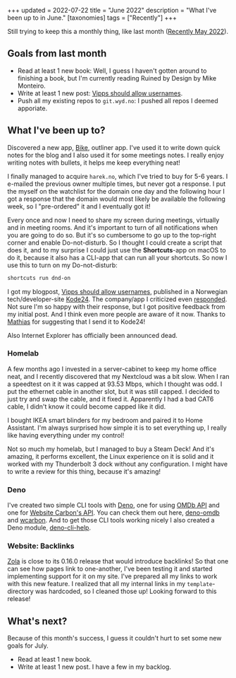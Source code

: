 +++
updated = 2022-07-22
title = "June 2022"
description = "What I've been up to in June."
[taxonomies]
tags = ["Recently"]
+++

Still trying to keep this a monthly thing, like last month
([Recently May 2022](/blog/recently-may-2022)).

## Goals from last month

- Read at least 1 new book: Well, I guess I haven't gotten around to finishing a
  book, but I'm currently reading Ruined by Design by Mike Monteiro.
- Write at least 1 new post: [Vipps should allow usernames][vipps-post].
- Push all my existing repos to `git.wyd.no`: I pushed all repos I deemed
  apporiate.

## What I've been up to?

Discovered a new app, [Bike][bike], outliner app. I've used it to write down
quick notes for the blog and I also used it for some meetings notes. I really
enjoy writing notes with bullets, it helps me keep everything neat!

I finally managed to acquire `harek.no`, which I've tried to buy for 5-6 years.
I e-mailed the previous owner multiple times, but never got a response. I put
the myself on the watchlist for the domain one day and the following hour I got
a response that the domain would most likely be available the following week, so
I "pre-ordered" it and I eventually got it!

Every once and now I need to share my screen during meetings, virtually and in
meeting rooms. And it's important to turn of all notifications when you are
going to do so. But it's so cumbersome to go up to the top-right corner and
enable Do-not-disturb. So I thought I could create a script that does it, and to
my surprise I could just use the **Shortcuts**-app on macOS to do it, because it
also has a CLI-app that can run all your shortcuts. So now I use this to turn on
my Do-not-disturb:

```sh
shortcuts run dnd-on
```

I got my blogpost, [Vipps should allow usernames][vipps-post], published in a
Norwegian tech/developer-site [Kode24][kode24]. The company/app I criticized
even [responded][kode24-respons]. Not sure I'm so happy with their response, but
I got positive feedback from my initial post. And I think even more people are
aware of it now. Thanks to [Mathias][mathias] for suggesting that I send it to
Kode24!

Also Internet Explorer has officially been announced dead.

### Homelab

A few months ago I invested in a server-cabinet to keep my home office neat, and
I recently discovered that my Nextcloud was a bit slow. When I ran a speedtest
on it it was capped at 93.53 Mbps, which I thought was odd. I put the ethernet
cable in another slot, but it was still capped. I decided to just try and swap
the cable, and it fixed it. Apparently I had a bad CAT6 cable, I didn't know it
could become capped like it did.

I bought IKEA smart blinders for my bedroom and paired it to Home Assistant. I'm
always surprised how simple it is to set everything up, I really like having
everything under my control!

Not so much my homelab, but I managed to buy a Steam Deck! And it's amazing, it
performs excellent, the Linux experience on it is solid and it worked with my
Thunderbolt 3 dock without any configuration. I might have to write a review for
this thing, because it's amazing!

### Deno

I've created two simple CLI tools with [Deno][deno], one for using [OMDb
API][omdb_api] and one for [Website Carbon's API][wcarbon_api]. You can check
them out here, [deno-omdb][deno-omdb] and [wcarbon][wcarbon]. And to get those
CLI tools working nicely I also created a Deno module,
[deno-cli-help][deno-cli-help].

### Website: Backlinks

[Zola][zola] is close to its 0.16.0 release that would introduce backlinks! So
that one can see how pages link to one-another, I've been testing it and started
implementing support for it on my site. I've prepared all my links to work with
this new feature. I realized that all my internal links in my
`template`-directory was hardcoded, so I cleaned those up! Looking forward to
this release!

## What's next?

Because of this month's success, I guess it couldn't hurt to set some new goals
for July.

- Read at least 1 new book.
- Write at least 1 new post. I have a few in my backlog.

[bike]: https://www.hogbaysoftware.com/bike/
[vipps-post]: /blog/vipps-should-allow-usernames
[kode24]:
  https://www.kode24.no/artikkel/vipps-kan-fortsatt-avslore-hemmelige-telefonnummer-na-etterlyser-utvikler-brukernavn/76237055
[kode24-respons]:
  https://www.kode24.no/artikkel/vipps-jobber-med-losninger-for-anonyme-brukere-vi-har-ikke-knekt-koden-enna/76289259
[mathias]: https://mathiash98.github.io/
[deno]: https://deno.land
[omdb_api]: https://www.omdbapi.com/
[deno-omdb]: https://github.com/timharek/deno-omdb/
[wcarbon]: https://github.com/timharek/wcarbon/
[wcarbon_api]: https://api.websitecarbon.com/
[deno-cli-help]: https://deno.land/x/deno_cli_help
[zola]: https://getzola.org
